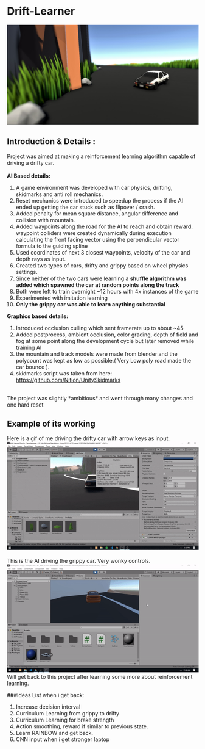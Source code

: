 # Drift-Learner
<img src="https://github.com/Manjunatha-b/Drift-Learner/blob/master/Still.jpeg" width="800">

## Introduction & Details :
Project was aimed at making a reinforcement learning algorithm capable of driving a drifty car.<br/><br/>
**AI Based details:**
1. A game environment was developed with car physics, drifting, skidmarks and anti roll mechanics.<br/>
1. Reset mechanics were introduced to speedup the process if the AI ended up getting the car stuck such as flipover / crash.<br/>
1. Added penalty for mean square distance, angular difference and collision with mountain.
1. Added waypoints along the road for the AI to reach and obtain reward. waypoint colliders were created dynamically during execution calculating the front facing vector using the perpendicular vector formula to the guiding spline<br/>
1. Used coordinates of next 3 closest waypoints, velocity of the car and depth rays as input.
1. Created two types of cars, drifty and grippy based on wheel physics settings.
1. Since neither of the two cars were learning a **shuffle algorithm was added which spawned the car at random points along the track**
1. Both were left to train overnight ~12 hours with 4x instances of the game
1. Experimented with imitation learning
1. **Only the grippy car was able to learn anything substantial**

**Graphics based details:**
1. Introduced occlusion culling which sent framerate up to about ~45
1. Added postprocess, ambient occlusion, color grading, depth of field and fog at some point along the development cycle but later removed while training AI
1. the mountain and track models were made from blender and the polycount was kept as low as possible.( Very Low poly road made the car bounce ).
1. skidmarks script was taken from here: <ahref>https://github.com/Nition/UnitySkidmarks</ahref>


<br/>
The project was slightly *ambitious* and went through many changes and one hard reset<br/>


## Example of its working 
Here is a gif of me driving the drifty car with arrow keys as input.<br/>
<img src="https://github.com/Manjunatha-b/Drift-Learner/blob/master/simple car driving.gif" width="800">
<br/><br/>
This is the AI driving the grippy car. Very wonky controls.<br/>
<img src="https://github.com/Manjunatha-b/Drift-Learner/blob/master/Aidriving.gif" width="800">
<br/>
Will get back to this project after learning some more about reinforcement learning.

###Ideas List when i get back:
1. Increase decision interval
1. Curriculum Learning from grippy to drifty
1. Curriculum Learning for brake strength
1. Action smoothing, reward if similar to previous state.
1. Learn RAINBOW and get back.
1. CNN input when i get stronger laptop
